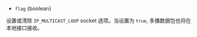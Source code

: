<!-- YAML
added: v0.3.8
-->

* `flag` {boolean}

设置或清除 `IP_MULTICAST_LOOP` socket 选项。当设置为 `true`, 多播数据包也将在本地接口接收。


